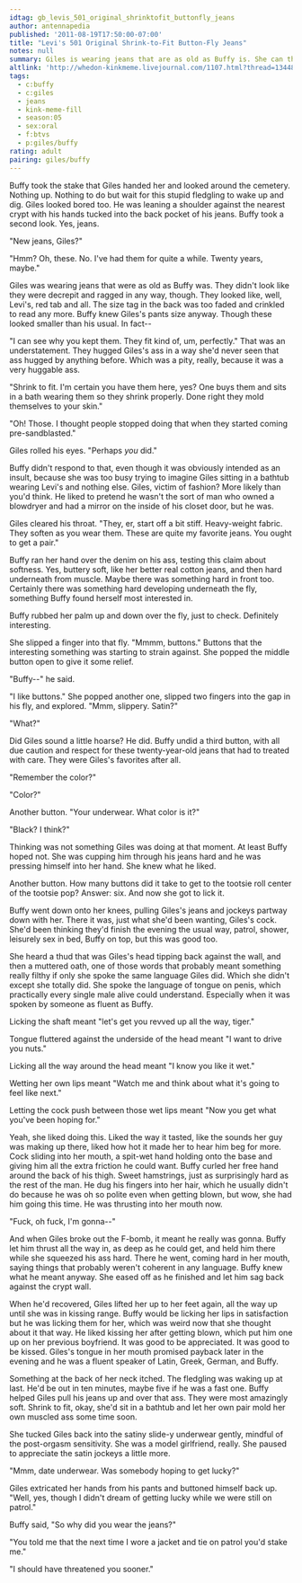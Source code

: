 ```yaml
---
idtag: gb_levis_501_original_shrinktofit_buttonfly_jeans
author: antennapedia
published: '2011-08-19T17:50:00-07:00'
title: "Levi's 501 Original Shrink-to-Fit Button-Fly Jeans"
notes: null
summary: Giles is wearing jeans that are as old as Buffy is. She can think of nothing better to do with them than unbutton them.
altlink: 'http://whedon-kinkmeme.livejournal.com/1107.html?thread=134483'
tags:
  - c:buffy
  - c:giles
  - jeans
  - kink-meme-fill
  - season:05
  - sex:oral
  - f:btvs
  - p:giles/buffy
rating: adult
pairing: giles/buffy
---
```

Buffy took the stake that Giles handed her and looked around the cemetery. Nothing up. Nothing to do but wait for this stupid fledgling to wake up and dig. Giles looked bored too. He was leaning a shoulder against the nearest crypt with his hands tucked into the back pocket of his jeans. Buffy took a second look. Yes, jeans.

"New jeans, Giles?"

"Hmm? Oh, these. No. I've had them for quite a while. Twenty years, maybe."

Giles was wearing jeans that were as old as Buffy was. They didn't look like they were decrepit and ragged in any way, though. They looked like, well, Levi's, red tab and all. The size tag in the back was too faded and crinkled to read any more. Buffy knew Giles's pants size anyway. Though these looked smaller than his usual. In fact--

"I can see why you kept them. They fit kind of, um, perfectly." That was an understatement. They hugged Giles's ass in a way she'd never seen that ass hugged by anything before. Which was a pity, really, because it was a very huggable ass. 

"Shrink to fit. I'm certain you have them here, yes? One buys them and sits in a bath wearing them so they shrink properly. Done right they mold themselves to your skin."

"Oh! Those. I thought people stopped doing that when they started coming pre-sandblasted."

Giles rolled his eyes. "Perhaps *you* did."

Buffy didn't respond to that, even though it was obviously intended as an insult, because she was too busy trying to imagine Giles sitting in a bathtub wearing Levi's and nothing else. Giles, victim of fashion? More likely than you'd think. He liked to pretend he wasn't the sort of man who owned a blowdryer and had a mirror on the inside of his closet door, but he was.

Giles cleared his throat. "They, er, start off a bit stiff. Heavy-weight fabric. They soften as you wear them. These are quite my favorite jeans. You ought to get a pair."

Buffy ran her hand over the denim on his ass, testing this claim about softness. Yes, buttery soft, like her better real cotton jeans, and then hard underneath from muscle. Maybe there was something hard in front too. Certainly there was something hard developing underneath the fly, something Buffy found herself most interested in.

Buffy rubbed her palm up and down over the fly, just to check. Definitely interesting. 

She slipped a finger into that fly. "Mmmm, buttons." Buttons that the interesting something was starting to strain against. She popped the middle button open to give it some relief.

"Buffy--" he said.

"I like buttons." She popped another one, slipped two fingers into the gap in his fly, and explored. "Mmm, slippery. Satin?"

"What?" 

Did Giles sound a little hoarse? He did. Buffy undid a third button, with all due caution and respect for these twenty-year-old jeans that had to treated with care. They were Giles's favorites after all.

"Remember the color?"

"Color?"

Another button. "Your underwear. What color is it?"

"Black? I think?"

Thinking was not something Giles was doing at that moment. At least Buffy hoped not. She was cupping him through his jeans hard and he was pressing himself into her hand. She knew what he liked. 

Another button. How many buttons did it take to get to the tootsie roll center of the tootsie pop? Answer: six. And now she got to lick it.

Buffy went down onto her knees, pulling Giles's jeans and jockeys partway down with her. There it was, just what she'd been wanting, Giles's cock. She'd been thinking they'd finish the evening the usual way, patrol, shower, leisurely sex in bed, Buffy on top, but this was good too.

She heard a thud that was Giles's head tipping back against the wall, and then a muttered oath, one of those words that probably meant something really filthy if only she spoke the same language Giles did. Which she didn't except she totally did. She spoke the language of tongue on penis, which practically every single male alive could understand. Especially when it was spoken by someone as fluent as Buffy.

Licking the shaft meant "let's get you revved up all the way, tiger."

Tongue fluttered against the underside of the head meant "I want to drive you nuts."

Licking all the way around the head meant "I know you like it wet."

Wetting her own lips meant "Watch me and think about what it's going to feel like next."

Letting the cock push between those wet lips meant "Now you get what you've been hoping for."

Yeah, she liked doing this. Liked the way it tasted, like the sounds her guy was making up there, liked how hot it made her to hear him beg for more. Cock sliding into her mouth, a spit-wet hand holding onto the base and giving him all the extra friction he could want. Buffy curled her free hand around the back of his thigh. Sweet hamstrings, just as surprisingly hard as the rest of the man. He dug his fingers into her hair, which he usually didn't do because he was oh so polite even when getting blown, but wow, she had him going this time. He was thrusting into her mouth now.

"Fuck, oh fuck, I'm gonna--"

And when Giles broke out the F-bomb, it meant he really was gonna. Buffy let him thrust all the way in, as deep as he could get, and held him there while she squeezed his ass hard. There he went, coming hard in her mouth, saying things that probably weren't coherent in any language. Buffy knew what he meant anyway. She eased off as he finished and let him sag back against the crypt wall.

When he'd recovered, Giles lifted her up to her feet again, all the way up until she was in kissing range.  Buffy would be licking her lips in satisfaction but he was licking them for her, which was weird now that she thought about it that way. He liked kissing her after getting blown, which put him one up on her previous boyfriend. It was good to be appreciated. It was good to be kissed. Giles's tongue in her mouth promised payback later in the evening and he was a fluent speaker of Latin, Greek, German, and Buffy. 

Something at the back of her neck itched. The fledgling was waking up at last. He'd be out in ten minutes, maybe five if he was a fast one. Buffy helped Giles pull his jeans up and over that ass. They were most amazingly soft. Shrink to fit, okay, she'd sit in a bathtub and let her own pair mold her own muscled ass some time soon.

She tucked Giles back into the satiny slide-y underwear gently, mindful of the post-orgasm sensitivity. She was a model girlfriend, really. She paused to appreciate the satin jockeys a little more. 

"Mmm, date underwear. Was somebody hoping to get lucky?"

Giles extricated her hands from his pants and buttoned himself back up. "Well, yes, though I didn't dream of getting lucky while we were still on patrol."

Buffy said, "So why did you wear the jeans?"

"You told me that the next time I wore a jacket and tie on patrol you'd stake me."

"I should have threatened you sooner."
